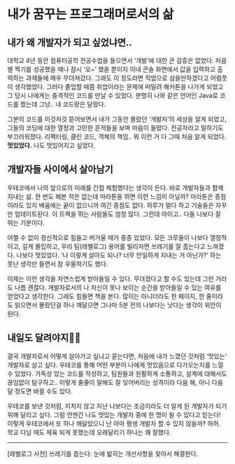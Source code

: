 # 내가 꿈꾸는 프로그래머로서의 삶

## 내가 왜 개발자가 되고 싶었냐면..
대학교 4년 동안 컴퓨터공학 전공수업을 들으면서 ‘개발’에 대한 큰 감흥은 없었다. 
처음 별 찍기를 성공했을 때나 잠시 ‘오~’ 했을 뿐이지 이내 콘솔 화면에서 값을 입력하고 출력하는 과제들에 매우 무뎌져갔다. 그래도 이 정도라면 직업으로 삼을만하겠다고 어렴풋이 생각했었다. 
그러다 졸업할 때쯤 취업이라는 문제에 떠밀려 해커톤을 나가게 되었고 그 당시 나에게는 충격적인 코드를 만날 수 있었다. 분명히 나와 같은 언어인 Java로 코드를 짰는데 그냥.. 내 코드랑은 달랐다. 

그분의 코드를 이것저것 뜯어보면서 내가 그동안 몰랐던 ‘개발자’의 세상을 알게 되었고, 그들의 코딩에 대한 열정과 고민한 흔적들을 보며 마음이 들떴다. 
전공자라고 말하기도 부끄러워졌다. 리팩터링, 클린 코드, 객체의 책임.. 뭐 이런 거 다 그때 처음 알게 되었다. **멋있었다.** 나도 멋있어지고 싶었다.

## 개발자들 사이에서 살아남기

우테코에서 나의 앞으로의 미래를 간접 체험했다는 생각이 든다. 바로 개발자들과 함께 지내는 삶. 
한 번도 해본 적은 없는데 마라톤을 뛰면 이런 느낌이 아닐까? 마라톤은 종점이라도 있지 배움에는 끝이 없으니까 여긴 종점도 없다. 하루가 멀다 하고 기술들은 자꾸만 업데이트된다. 
이 트랙을 뛰는 사람들도 엄청 많다. 그런데 아이고.. 다들 나보다 잘 뛰는 기분이다. 

어쩔 수 없이 정신적으로 힘들고 버거울 때가 종종 있었다. 모든 크루들이 나보다 열정적이고, 깊게 몰입하고, 우리 팀(레벨로그) 용어를 빌리자면 쓰레기를 잘 줍는다고 느껴졌다. 
나보다 멋있었다. ‘나 이렇게 살아도 되나? 너무 안일하게 지내는 거 아닌가?’ 하는 못난 생각만 들면서 참 우울하기도 했다.

이제는 이런 생각을 자연스럽게 받아들일 수 있다. 무뎌졌다고 할 수도 있는데 그런 거라도 나름 괜찮다. 
개발자로서의 나 자신이 못나 보이는 순간을 받아들일 수 있는 여유를 얻었다고 생각한다. 
그래도 힘들면 책을 본다. 많이는 아니더라도 한 페이지, 한 줄이라도 읽으면서 몰랐던걸 하나 깨달으면 그나마 5분 전의 나보다는 낫다는 생각이 위안이 된다.

## 내일도 달려야지🏃‍♀️

결국 개발자로서 어떻게 살아가고 싶냐고 묻는다면, 처음에 내가 느꼈던 것처럼 ‘멋있는’ 개발자로 살고 싶다. 
우테코를 통해 어떤 부분이 나에게 멋있음으로 다가오는지를 느낄 수 있었다. 
가독성 있는 코드를 작성하고, 팀원들과 원활하게 소통하고, 설계에 대해서도 끊임없이 탐구하고.. 이렇게 줄줄이 말해도 잘 잊어버리는 성격이라 다음 해, 아니 다음 달 정도면 바뀔 수도 있다.

우테코를 보낸 것처럼, 지치지 않고 지난 나보다는 조금이라도 더 알게 된 개발자가 되기 위해 달리고 싶다. 
그럼 언젠간 나도 멋있는 개발자 중에 한 명이 될 수 있다고 믿는다! 
이렇게 우테코에서 또 하나 깨달았으니 난 아마 평생 개발자 할 수 있지 않을까? 허허. 
학교 다닐 때도 체육 되게 못했는데 오래달리기 하나는 꽤 잘했다.

---
[레벨로그 사전] 쓰레기를 줍는다: 눈에 밟히는 개선사항을 찾아서 해결한다. 
